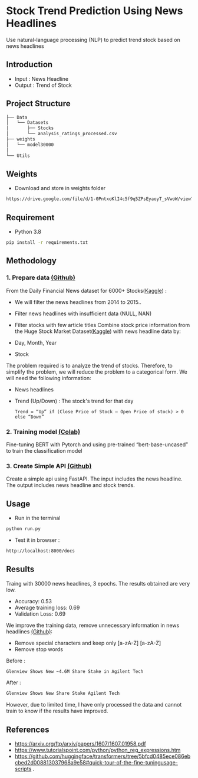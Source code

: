 
# Stock Trend Prediction Using News Headlines
Use natural-language processing (NLP) to predict trend stock based on news headlines

## Introduction
- Input : News Headline 
- Output : Trend of Stock

## Project Structure
```bash
├── Data
│   └── Datasets
│       ├── Stocks
│       └── analysis_ratings_processed.csv
├── weights
│   └── model30000
│ 
└── Utils
```

## Weights
- Download and store in weights folder
```bash
https://drive.google.com/file/d/1-0PntxoKlI4c5f9q5ZPsEyaoyT_sVwoW/view?usp=sharing
```

## Requirement
- Python 3.8
```bash
pip install -r requirements.txt
```


## Methodology

### 1. Prepare data [(Github)](https://github.com/DuyLocHoang/stocktrendprediction/blob/master/Data/prepare_data.ipynb)
From the Daily Financial News dataset for 6000+ Stocks([Kaggle](https://www.kaggle.com/datasets/miguelaenlle/massive-stock-news-analysis-db-for-nlpbacktests))  :   
    
-   We will filter the news headlines from 2014 to 2015..
-   Filter news headlines with insufficient data (NULL, NAN)
-   Filter stocks with few article titles
Combine stock price information from the Huge Stock Market Dataset([Kaggle](https://www.kaggle.com/datasets/borismarjanovic/price-volume-data-for-all-us-stocks-etfs)) with news
headline data by:

-   Day, Month, Year
-   Stock



The problem required is to analyze the trend of stocks. Therefore, to simplify the
problem, we will reduce the problem to a categorical form. We will need the following
information:

-   News headlines
-   Trend (Up/Down) :  The stock's trend for that day

        Trend = “Up” if (Close Price of Stock – Open Price of stock) > 0 else “Down”

### 2. Training model [(Colab)](https://colab.research.google.com/drive/1gfu4gA9XeqTKWVjxvCsKVZdMJinoFvto?usp=sharing)

Fine-tuning BERT with Pytorch and using pre-trained “bert-base-uncased” to train the
classification model

### 3. Create Simple API [(Github)](https://github.com/DuyLocHoang/stocktrendprediction/blob/master/run.py)
Create a simple api using FastAPI. The input includes the news headline. The output includes news headline and stock trends.


## Usage
- Run in the terminal
```bash
python run.py
```
- Test it in browser :
```bash
http://localhost:8000/docs
```

## Results
Traing with 30000 news headlines, 3 epochs. The results obtained are very low.
- Accuracy: 0.53
- Average training loss: 0.69
- Validation Loss: 0.69


We improve the training data, remove unnecessary information in news headlines [(Github)](https://github.com/DuyLocHoang/stocktrendprediction/blob/master/Data/prepare_data_2.py):
- Remove special characters and keep only [a-zA-Z] [a-zA-Z]
- Remove stop words

Before :
```bash
Glenview Shows New ~4.6M Share Stake in Agilent Tech
```
After :
```bash
Glenview Shows New Share Stake Agilent Tech
```


However, due to limited time, I have only processed the data and cannot train to know
if the results have improved.

## References
- https://arxiv.org/ftp/arxiv/papers/1607/1607.01958.pdf
- https://www.tutorialspoint.com/python/python_reg_expressions.htm
- https://github.com/huggingface/transformers/tree/5bfcd0485ece086ebcbed2d008813037968a9e58#quick-tour-of-the-fine-tuningusage-scripts
.
